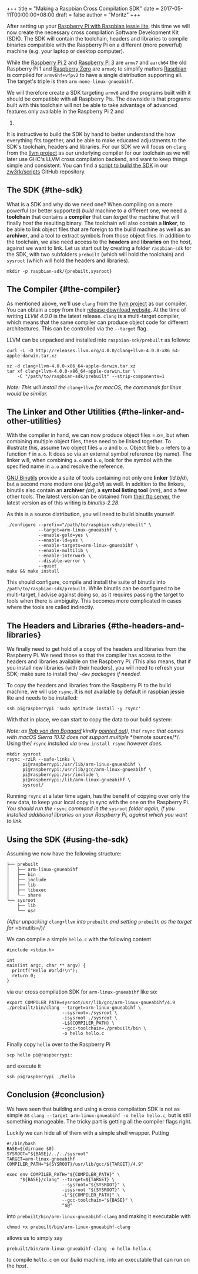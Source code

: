 +++
title = "Making a Raspbian Cross Compilation SDK"
date = 2017-05-11T00:00:00+08:00
draft = false
author = "Moritz"
+++

After setting up your
[Raspberry
Pi with Raspbian jessie lite](https://medium.com/@zw3rk/quick-headless-raspberry-pi-setup-52ad6dd312c4), this time we will now create the
necessary cross compilation Software Development Kit (SDK). The SDK will
contain the toolchain, headers and libraries to compile binaries
compatible with the Raspberry Pi on a different (more powerful) machine
(e.g. your laptop or desktop computer).

While the [Raspberry Pi 2](http://amzn.to/2qdnoiW) and
[Raspberry Pi 3](http://amzn.to/2qdnNCj) are `armv7` and `aarch64` the
old Raspberry Pi 1 and [Raspberry Zero](http://amzn.to/2pToU8W) are
`armv6`; to simplify matters
[Raspbian](https://www.raspberrypi.org/downloads/raspbian/) is
compiled for `armv6hf+vfpv2` to have a single distribution supporting
all. The target's triple is then `arm-none-linux-gnueabihf`.

We will therefore create a SDK targeting `armv6` and the programs built
with it should be compatible with all Raspberry Pis. The downside is
that programs built with this toolchain will not be able to take
advantage of advanced features only available in the Raspberry Pi 2 and

1.

It is instructive to build the SDK by hand to better understand the how
everything fits together, and be able to make educated adjustments to
the SDK's toolchain, headers and libraries. For our SDK we will focus on
`clang` from the [llvm project](https://llvm.org) as our underlying
compiler for our toolchain as we will later use GHC's LLVM cross
compilation backend, and want to keep things simple and consistent. You
can find a
[script to build
the SDK](https://github.com/zw3rk/scripts/blob/master/make-sdk) in our [zw3rk/scripts](https://github.com/zw3rk/scripts)
GitHub repository.


## The SDK {#the-sdk}

What is a SDK and why do we need one? When compiling on a more powerful
(or better supported) _build_ machine to a different one, we need a
**toolchain** that contains a **compiler** that can _target_ the machine
that will finally _host_ the resulting binary. The toolchain will also
contain a **linker**, to be able to link object files that are foreign to
the build machine as well as an **archiver**, and a tool to extract
symbols from those object files. In addition to the toolchain, we also
need access to the **headers** and **libraries** on the _host_, against we
want to link. Let us start out by creating a folder `raspbian-sdk` for
the SDK, with two subfolders `prebuilt` (which will hold the toolchain)
and `sysroot` (which will hold the headers and libraries).

```text
mkdir -p raspbian-sdk/{prebuilt,sysroot}
```


## The Compiler {#the-compiler}

As mentioned above, we'll use `clang` from the [llvm
project](https://llvm.org) as our compiler. You can obtain a copy from their
[release download website](http://releases.llvm.org/download.html). At
the time of writing _LLVM 4.0.0_ is the latest release. `clang` is a
multi-target compiler, which means that the same compiler can produce
object code for different architectures. This can be controlled via the
`--target` flag.

LLVM can be unpacked and installed into `raspbian-sdk/prebuilt` as
follows:

```text
curl -L -O http://releases.llvm.org/4.0.0/clang+llvm-4.0.0-x86_64-apple-darwin.tar.xz
```

```text
xz -d clang+llvm-4.0.0-x86_64-apple-darwin.tar.xz
tar xf clang+llvm-4.0.0-x86_64-apple-darwin.tar \
    -C "/path/to/raspbian-sdk/prebuilt" --strip-components=1
```

_Note: This will install the_ `clang+llvm` _for macOS, the commands for
linux would be similar._


## The Linker and Other Utilities {#the-linker-and-other-utilities}

With the compiler in hand, we can now produce object files =.o=, but
when combining multiple object files, these need to be linked together.
To illustrate this, assume two object files `a.o` and `b.o`. Object file
`b.o` refers to a function `f` in `a.o`. It does so via an external
symbol reference (by name). The linker will, when combining `a.o` and
`b.o`, look for the symbol with the specified name in `a.o` and resolve
the reference.

[GNU Binutils](https://www.gnu.org/software/binutils/) provide a suite
of tools containing not only one **linker** (_ld.bfd_), but a second more
modern one (_ld.gold_) as well. In addition to the linkers, binutils
also contain an **archiver** _(ar)_, a **symbol listing tool** (_nm_), and a
few other tools. The latest version can be obtained from
[their ftp server](http://ftp.gnu.org/gnu/binutils/), the latest
version as of this writing is _binutils-2.28_.

As this is a source distribution, you will need to build binutils
yourself.

```text
./configure --prefix="/path/to/raspbian-sdk/prebuilt" \
            --target=arm-linux-gnueabihf \
            --enable-gold=yes \
            --enable-ld=yes \
            --enable-targets=arm-linux-gnueabihf \
            --enable-multilib \
            --enable-interwork \
            --disable-werror \
            --quiet
make && make install
```

This should configure, compile and install the suite of binutils into
`/path/to/raspbian-sdk/prebuilt`. While binutils can be configured to be
multi-target, I advise against doing so, as it requires passing the
target to tools when there is ambiguity. This becomes more complicated
in cases where the tools are called indirectly.


## The Headers and Libraries {#the-headers-and-libraries}

We finally need to get hold of a copy of the headers and libraries from
the Raspberry Pi. We need those so that the compiler has access to the
headers and libraries available on the Raspberry Pi. /This also means,
that if you install new libraries (with their headers), you will need to
refresh your SDK; make sure to install the/ `-dev` _packages if needed._

To copy the headers and libraries from the Raspberry Pi to the build
machine, we will use `rsync`. It is not available by default in raspbian
jessie lite and needs to be installed:

```text
ssh pi@raspberrypi 'sudo aptitude install -y rsync'
```

With that in place, we can start to copy the data to our build system:

_Note: as_ [_Rob van den Bogaard_](https://medium.com/u/e51ad21a2143)
_kindly_
[_pointed
out_](https://medium.com/@robvandenbogaard/maybe-good-to-note-that-on-osx-the-built-in-rsync-command-doesnt-accept-multiple-remote-source-343773b59d8b)/, the/ `rsync` _that comes with macOS Sierra 10.12 does not
support multiple_ \*/remote sources/\*/. Using the/ `rsync` _installed
via_ `brew install rsync` _however does._

```text
mkdir sysroot
rsync -rzLR --safe-links \
      pi@raspberrypi:/usr/lib/arm-linux-gnueabihf \
      pi@raspberrypi:/usr/lib/gcc/arm-linux-gnueabihf \
      pi@raspberrypi:/usr/include \
      pi@raspberrypi:/lib/arm-linux-gnueabihf \
      sysroot/
```

Running `rsync` at a later time again, has the benefit of copying over
only the new data, to keep your local copy in sync with the one on the
Raspberry Pi. _You should run the_ `rsync` _command in the_ `sysroot`
_folder again, if you installed additional libraries on your Raspberry
Pi, against which you want to link._


## Using the SDK {#using-the-sdk}

Assuming we now have the following structure:

```text
├── prebuilt
│   ├── arm-linux-gnueabihf
│   ├── bin
│   ├── include
│   ├── lib
│   ├── libexec
│   └── share
└── sysroot
    ├── lib
    └── usr
```

_(After unpacking_ `clang+llvm` _into_ `prebuilt` _and setting_
`prebuilt` _as the target for_ =binutils=/)/

We can compile a simple `hello.c` with the following content

```text
#include <stdio.h>
```

```text
int
main(int argc, char ** argv) {
  printf("Hello World!\n");
  return 0;
}
```

via our cross compilation SDK for `arm-linux-gnueabihf` like so:

```text
export COMPILER_PATH=sysroot/usr/lib/gcc/arm-linux-gnueabihf/4.9
./prebuilt/bin/clang --target=arm-linux-gnueabihf \
                     --sysroot=./sysroot \
                     -isysroot ./sysroot \
                     -L${COMPILER_PATH} \
                     --gcc-toolchain=./prebuilt/bin \
                     -o hello hello.c
```

Finally copy `hello` over to the Raspberry Pi

```text
scp hello pi@raspberrypi:
```

and execute it

```text
ssh pi@raspberrypi ./hello
```


## Conclusion {#conclusion}

We have seen that building and using a cross compilation SDK is not as
simple as `clang --target arm-linux-gnueabihf -o hello hello.c`, but is
still something manageable. The tricky part is getting all the compiler
flags right.

Luckily we can hide all of them with a simple shell wrapper. Putting

```text
#!/bin/bash
BASE=$(dirname $0)
SYSROOT="${BASE}/../../sysroot"
TARGET=arm-linux-gnueabihf
COMPILER_PATH="${SYSROOT}/usr/lib/gcc/${TARGET}/4.9"
```

```text
exec env COMPILER_PATH="${COMPILER_PATH}" \
     "${BASE}/clang" --target=${TARGET} \
                     --sysroot="${SYSROOT}" \
                     -isysroot "${SYSROOT}" \
                     -L"${COMPILER_PATH}" \
                     --gcc-toolchain="${BASE}" \
                     "$@"
```

into `prebuilt/bin/arm-linux-gnueabihf-clang` and making it executable
with

```text
chmod +x prebuilt/bin/arm-linux-gnueabihf-clang
```

allows us to simply say

```text
prebuilt/bin/arm-linux-gnueabihf-clang -o hello hello.c
```

to compile `hello.c` on our _build_ machine, into an executable that can
run on the _host_.